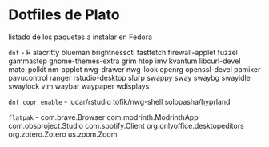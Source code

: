 # Dotfiles de Plato
listado de los paquetes a instalar en Fedora

`dnf` - R alacritty blueman brightnessctl fastfetch firewall-applet fuzzel gammastep gnome-themes-extra grim htop imv kvantum libcurl-devel mate-polkit nm-applet nwg-drawer nwg-look openrg openssl-devel pamixer pavucontrol ranger rstudio-desktop slurp swappy sway swaybg swayidle swaylock vim waybar waypaper wdisplays

`dnf copr enable` - iucar/rstudio tofik/nwg-shell solopasha/hyprland 

`flatpak` - com.brave.Browser com.modrinth.ModrinthApp com.obsproject.Studio com.spotify.Client org.onlyoffice.desktopeditors org.zotero.Zotero us.zoom.Zoom
